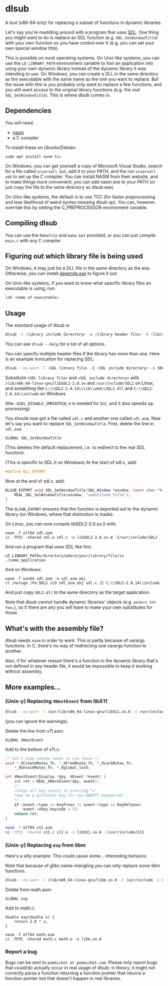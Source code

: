 # dlsub

A tool (x86-64 only) for replacing a subset of functions in dynamic libraries.

Let's say you're meddling around with a program that uses
[SDL](https://libsdl.org).  One thing you might want to do is replace an SDL
function (e.g. `SDL_SetWindowTitle`) with your own function so you have control
over it (e.g. you can set your own special window title).

This is possible on most operating systems. On Unix-like systems, you can use
the `LD_LIBRARY_PATH` environment variable to fool an application into using
your own dynamic library instead of the dynamic library it was intending to use.
On Windows, you can create a DLL in the same directory as the executable with
the same name as the one you want to replace. But the issue with this is you
probably only want to replace a few functions, and you still want access to the
original library functions (e.g. the *real* `SDL_SetWindowTitle`). This is where
dlsub comes in.

## Dependencies

You will need:

- [nasm](https://nasm.us)
- a C compiler

To install these on Ubuntu/Debian:

```
sudo apt install nasm tcc
```

On Windows, you can get yourself a copy of Microsoft Visual Studio, search for
a file called `vcvarsall.bat`, add it to your PATH, and the run `vcvarsall x64`
to set up the C compiler. You can install NASM from their website, and to make
things more convenient, you can add nasm.exe to your PATH (or just copy
the file to the same directory as dlsub.exe).

On Unix-like systems, the default is to use TCC (for faster preprocessing and
less likelihood of weird syntax messing dlsub up). You can, however, override
this by setting the C_PREPROCESSOR environment variable.

## Compiling dlsub

You can use the `Makefile` and `make.bat` provided, or you can just compile
`main.c` with any C compiler.

## Figuring out which library file is being used

On Windows, it may just be a DLL file in the same directory as the exe.
Otherwise, you can install [depends.exe](https://www.dependencywalker.com/)
to figure it out.

On Unix-like systems, if you want to know what specific library files an
executable is using, run:

```bash
ldd <name of executable>
```

## Usage

The standard usage of dlsub is:

```bash
dlsub -I <library include directory> -i <library header file> -l <library file> -o <output name>
```

You can see `dlsub --help` for a list of all options.

You can specify multiple header files if the library has more than one.
Here is an example invocation for replacing SDL:

```bash
dlsub --no-warn -l <SDL library file> -I <SDL include directory> -i SDL.h -i SDL_syswm.h -i SDL_vulkan.h -C <- on Unix, / on Windows>DSDL_DISABLE_IMMINTRIN_H -o sdl
```

Substitute `<SDL library file>` and `<SDL include directory>`
with `/lib/x86_64-linux-gnu/libSDL2-2.0.so` and `/usr/include/SDL2` on Linux, and
something like `C:\\SDL2-2.0.14\\lib\\x64\\SDL2.dll` and
`C:\\SDL2-2.0.14\\include` on Windows 

(the `-DSDL_DISABLE_IMMINTRIN_H` is needed for tcc, and it also speeds up
processing)

You should now get a file called `sdl.c` and another one called `sdl.asm`.
Now let's say you want to replace `SDL_SetWindowTitle`. First, delete the line
in `sdl.asm`:

```
GLOBAL SDL_SetWindowTitle
```

(This deletes the default replacement, i.e. to redirect to the real SDL
function).

(This is specific to SDL.h on Windows)
At the start of sdl.c, add:

```c
#define DLL_EXPORT
```

Now at the end of sdl.c, add:

```c
DLSUB_EXPORT void SDL_SetWindowTitle(SDL_Window *window, const char *title) {
	REAL_SDL_SetWindowTitle(window, "substitute title");
}
```

The `DLSUB_EXPORT` ensures that the function is exported out to the dynamic
library (on Windows, where that distinction is made).

On Linux, you can now compile libSDL2-2.0.so.0 with:

```
nasm -f elf64 sdl.asm
cc -fPIC -shared sdl.o sdl.c -o libSDL2-2.0.so.0 -I/usr/include/SDL2
```

And run a program that uses SDL like this:
```
LD_LIBRARY_PATH=/directory/where/your/library/file/is ./some_application
```

And on Windows:

```
nasm -f win64 sdl.asm -o sdl_asm.obj
cl /nologo /Fe:SDL2 /LD sdl_asm.obj sdl.c /I C:\\SDL2-2.0.14\\include
```

And just copy `SDL2.dll` to the same directory as the target application.

Note that dlsub *cannot* handle dynamic libraries' objects (e.g.
`extern int foo;`), so if there are any you will have to make your own
substitutes for those.

## What's with the assembly file?

dlsub needs `nasm` in order to work. This is partly because of varargs
functions: In C, there's no way of redirecting one varargs
function to another.

Also, if for whatever reason there's a function in the dynamic library
that's not defined in any header file, it would be impossible to keep it working
without assembly.

## More examples...

### (Unix-y) Replacing `XNextEvent` from libX11

```bash
dlsub --no-warn -l /usr/lib/x86_64-linux-gnu/libX11.so.6 -I /usr/include/X11 -i Xlib.h -i Xutil.h -o x11
```

(you can ignore the warnings).

Delete the line from x11.asm:

```
GLOBAL XNextEvent
```

Add to the bottom of x11.c:

```c
/* let's hope nobody needs to use these */
void *_XCreateMutex_fn, *_XFreeMutex_fn, *_XLockMutex_fn,
	*_XUnlockMutex_fn, *_Xglobal_lock;

int XNextEvent(Display *dpy, XEvent *event) {
	int ret = REAL_XNextEvent(dpy, event);
	/* 
	change all key events to pressing "v"
	(may be a different key for non-QWERTY keyboards)
	*/
	if (event->type == KeyPress || event->type == KeyRelease)
		event->xkey.keycode = 55;
	return ret;
}
```

```bash
nasm -f elf64 x11.asm
cc -fPIC -shared x11.c x11.o -o libX11.so.6 -I/usr/include/X11
```

### (Unix-y) Replacing `exp` from libm

Here's a silly example. This could cause some... interesting behavior.

Note that because of glibc name-mangling you can only replace *some* libm
functions.

```bash
dlsub --no-warn -l /lib/x86_64-linux-gnu/libm.so.6 -I /usr/include -i math.h -o math
```

Delete from math.asm:
```
GLOBAL exp
```

Add to math.c:
```
double exp(double x) {
	return 2.0 * x;
}
```

```
nasm -f elf64 math.asm
cc -fPIC -shared math.c math.o -o libm.so.6
```

### Report a bug

Bugs can be sent to `pommicket at pommicket.com`. Please only report bugs that
could/do actually occur in real usage of dlsub; in theory, it might not
correctly parse a function returning a function pointer that returns a function
pointer but that doesn't happen in real libraries.
